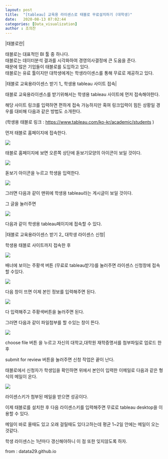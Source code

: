 ```yaml
---
layout: post
title:  "[tableau] 교육용 라이센스로 태블로 무료설치하기 (대학생)"
date:   2020-08-13 07:02:44
categories: [Data_visualization]
author : 조의찬
---
```

|태블로란|

태블로는 대표적인 BI 툴 중 하나다. <br>
태블로는 데이터분석 결과를 시각화하여 경영의사결정에 큰 도움을 준다.<br>
때문에 많은 기업들이 태블로를 도입하고 있다. <br>
태블로는 유료 툴이지만 대학생에게는 학생라이센스를 통해 무료로 제공하고 있다. <br>





|태블로 교육용라이센스 받기 1_ 학생용 tableau 사이트 접속|

태블로 교육용라이센스를 받기위해서는 학생용 tableau 사이트에 먼저 접속해야한다. <br>

해당 사이트 링크를 입력하면 편하게 접속 가능하지만 혹여 링크입력이 힘든 상황일 경우를 대비해 다음과 같은 방법도 소개한다. <br>

(학생용 태블로 링크 : https://www.tableau.com/ko-kr/academic/students ) <br>

먼저 태블로 홈페이지에 접속한다. 

<img src="{{ site.baseurl }}/images/v1/v1_1.png" class="fit image">

태블로 홈페이지에 보면 오른쪽 상단에 돋보기모양의 아이콘이 보일 것이다.

<img src="{{ site.baseurl }}/images/v1/v1_2.png" class="fit image">

돋보기 아이콘을 누르고 학생을 입력한다.

<img src="{{ site.baseurl }}/images/v1/v1_3.png" class="fit image">

그러면 다음과 같이 맨위에 학생용 tableau라는 게시글이 보일 것이다. <br>

그 글을 눌러주면 <br>

<img src="{{ site.baseurl }}/images/v1/v1_4.png" class="fit image">

다음과 같이 학생용 tableau페이지에 접속할 수 있다. <br>

|태블로 교육용라이센스 받기 2_ 대학생 라이센스 신청|


학생용 태블로 사이트까지 접속한 후 <br>

<img src="{{ site.baseurl }}/images/v1/v1_4.png" class="fit image">


배너에 보이는 주황색 버튼 (무료로 tableau받기)를 눌러주면 라이센스 신청창에 접속할 수있다.


<img src="{{ site.baseurl }}/images/v1/v1_5.png" class="fit image">

다음 창이 뜨면 이제 본인 정보를 입력해주면 된다. <br>

<img src="{{ site.baseurl }}/images/v1/v1_6.png" class="fit image">

다 입력해주고 주황색버튼을 눌러주면 된다. <br>

그러면 다음과 같이 파일첨부를 할 수있는 창이 뜬다. <br>

<img src="{{ site.baseurl }}/images/v1/v1_7.png" class="fit image">



choose file 버튼 을 누르고  자신의 대학교,대학원 재학증명서를 첨부파일로 업로드 한 후 <br>  

submit for review 버튼을 눌러주면 신청 작업은 끝이 난다. <br>

태블로에서 신청자가 학생임을 확인하면 위에서 본인이 입력한 이메일로 다음과 같은 형식의 메일이 온다. <br>

<img src="{{ site.baseurl }}/images/v1/v1_8.jpg" class="fit image">

라이센스키가 첨부된 메일을 받으면 성공이다. <br>

이제 태블로를 설치한 후 다음 라이센스키를 입력해주면 무료로 tableau desktop을 이용할 수 있다.  <br>

메일이 바로 올때도 있고 오래 걸릴때도 있다고하는데 평균 1~2일 안에는 메일이 오는 것같다. <br>

학생 라이센스는 1년마다 갱신해야하니 이 점 또한 잊지않도록 하자. <br>

from : datata29.github.io












